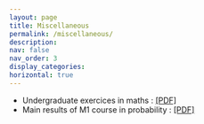 ```yaml
---
layout: page
title: Miscellaneous
permalink: /miscellaneous/
description: 
nav: false
nav_order: 3
display_categories: 
horizontal: true
---
```


- Undergraduate exercices in maths : <a href="/assets/pdf/exercices_colles.pdf"> [PDF] </a>
- Main results of M1 course in probability : <a href="/assets/pdf/memo_proba-1.pdf"> [PDF] </a>

